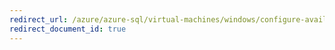 ```yaml
---
redirect_url: /azure/azure-sql/virtual-machines/windows/configure-availability-group-az-cli
redirect_document_id: true
---
```

